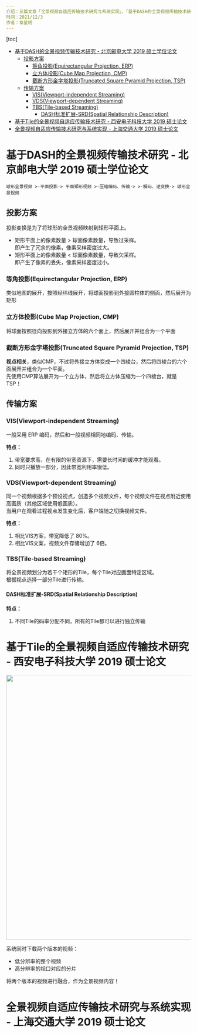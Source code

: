 ```yaml
---
介绍：三篇文章「全景视频自适应传输技术研究与系统实现」、「基于DASH的全景视频传输技术研究」、「基于Tile的全景视频自适应传输技术研究」的 Review！  
时间：2021/12/3  
作者：章星明  
---
```


[toc]
- [基于DASH的全景视频传输技术研究 - 北京邮电大学 2019 硕士学位论文](#基于dash的全景视频传输技术研究---北京邮电大学-2019-硕士学位论文)
  - [投影方案](#投影方案)
    - [等角投影(Equirectangular Projection, ERP)](#等角投影equirectangular-projection-erp)
    - [立方体投影(Cube Map Projection, CMP)](#立方体投影cube-map-projection-cmp)
    - [截断方形金字塔投影(Truncated Square Pyramid Projection, TSP)](#截断方形金字塔投影truncated-square-pyramid-projection-tsp)
  - [传输方案](#传输方案)
    - [VIS(Viewport-independent Streaming)](#visviewport-independent-streaming)
    - [VDS(Viewport-dependent Streaming)](#vdsviewport-dependent-streaming)
    - [TBS(Tile-based Streaming)](#tbstile-based-streaming)
      - [DASH标准扩展-SRD(Spatial Relationship Description)](#dash标准扩展-srdspatial-relationship-description)
- [基于Tile的全景视频自适应传输技术研究 - 西安电子科技大学 2019 硕士论文](#基于tile的全景视频自适应传输技术研究---西安电子科技大学-2019-硕士论文)
- [全景视频自适应传输技术研究与系统实现 - 上海交通大学 2019 硕士论文](#全景视频自适应传输技术研究与系统实现---上海交通大学-2019-硕士论文)

# 基于DASH的全景视频传输技术研究 - 北京邮电大学 2019 硕士学位论文

```
球形全景视频 >-平面投影-> 平面矩形视频 >-压缩编码、传输-> >-解码、逆变换-> 球形全景视频
```

## 投影方案
投影变换是为了将球形的全景视频映射到矩形平面上。

- 矩形平面上的像素数量 > 球面像素数量，导致过采样。  
  即产生了冗余的像素，像素采样密度过大。
- 矩形平面上的像素数量 < 球面像素数量，导致欠采样。  
  即产生了像素的丢失，像素采样密度过小。

### 等角投影(Equirectangular Projection, ERP)
类似地图的展开，按照经纬线展开，将球面投影到外接圆柱体的侧面，然后展开为矩形

### 立方体投影(Cube Map Projection, CMP)
将球面按照径向投影到外接立方体的六个面上，然后展开并组合为一个平面

### 截断方形金字塔投影(Truncated Square Pyramid Projection, TSP)
**视点相关**，类似CMP，不过将外接立方体变成一个四棱台，然后将四棱台的六个面展开并组合为一个平面。  
先使用CMP算法展开为一个立方体，然后将立方体压缩为一个四棱台，就是TSP！

## 传输方案

### VIS(Viewport-independent Streaming)
一般采用 ERP 编码，然后和一般视频相同地编码、传输。

**特点：**  
1. 带宽要求高，在有限的带宽资源下，需要长时间的缓冲才能观看。
2. 同时只播放一部分，因此带宽利用率很低。

### VDS(Viewport-dependent Streaming)
同一个视频根据多个预设视点，创造多个视频文件，每个视频文件在视点附近使用高画质（其他区域使用低画质）。  
当用户在观看过程视点发生变化后，客户端随之切换视频文件。

**特点：**
1. 相比VIS方案，带宽降低了 80%。
2. 相比VIS文案，视频文件存储增加了 6倍。

### TBS(Tile-based Streaming)
将全景视频划分为若干个矩形的Tile，每个Tile对应画面特定区域。  
根据视点选择一部分Tile进行传输。

#### DASH标准扩展-SRD(Spatial Relationship Description)

**特点：**
1. 不同Tile的码率分配不同，所有的Tile都可以进行独立传输

# 基于Tile的全景视频自适应传输技术研究 - 西安电子科技大学 2019 硕士论文

<img src='https://tva4.sinaimg.cn/large/006VDfrXly1gxj3mvho2jj314w0d6dls.jpg' width='720px'/>

系统同时下载两个版本的视频：
- 低分辨率的整个视频
- 高分辨率的视口对应的分片

将两个版本的视频进行融合，作为全景视频内容！

# 全景视频自适应传输技术研究与系统实现 - 上海交通大学 2019 硕士论文


